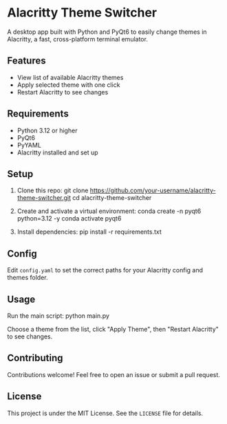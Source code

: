 # Alacritty Theme Switcher

A desktop app built with Python and PyQt6 to easily change themes in Alacritty, a fast, cross-platform terminal emulator.

## Features

- View list of available Alacritty themes
- Apply selected theme with one click
- Restart Alacritty to see changes

## Requirements

- Python 3.12 or higher
- PyQt6
- PyYAML
- Alacritty installed and set up

## Setup

1. Clone this repo:
git clone https://github.com/your-username/alacritty-theme-switcher.git
cd alacritty-theme-switcher

2. Create and activate a virtual environment:
conda create -n pyqt6 python=3.12 -y
conda activate pyqt6

3. Install dependencies:
pip install -r requirements.txt

## Config

Edit `config.yaml` to set the correct paths for your Alacritty config and themes folder.

## Usage

Run the main script:
python main.py

Choose a theme from the list, click "Apply Theme", then "Restart Alacritty" to see changes.

## Contributing

Contributions welcome! Feel free to open an issue or submit a pull request.

## License

This project is under the MIT License. See the `LICENSE` file for details.
